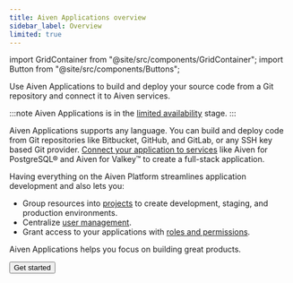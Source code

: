 ```yaml
---
title: Aiven Applications overview
sidebar_label: Overview
limited: true
---
```


import GridContainer from "@site/src/components/GridContainer";
import Button from "@site/src/components/Buttons";

Use Aiven Applications to build and deploy your source code from a Git repository and connect it to Aiven services.

:::note
Aiven Applications is in the
[limited availability](/docs/platform/concepts/service-and-feature-releases#limited-availability-)
stage.
:::

Aiven Applications supports any language. You can build and deploy code from Git
repositories like Bitbucket, GitHub, and GitLab, or any SSH key based Git provider.
[Connect your application to services](/docs/applications/connect-app-aiven-services)
like Aiven for PostgreSQL® and Aiven for Valkey™ to create a full-stack application.

Having everything on the Aiven Platform streamlines application development and
also lets you:

- Group resources into [projects](/docs/platform/concepts/orgs-units-projects) to create development,
  staging, and production environments.
- Centralize [user management](/docs/platform/concepts/user-access-management).
- Grant access to your applications with
  [roles and permissions](/docs/platform/concepts/permissions).

Aiven Applications helps you focus on building great products.

<Button to="/docs/applications/get-started">Get started</Button>
